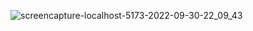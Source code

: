 ![screencapture-localhost-5173-2022-09-30-22_09_43](https://user-images.githubusercontent.com/81459430/193317353-84fda9b3-f2b2-4c37-aedd-d953e96ed641.png)

